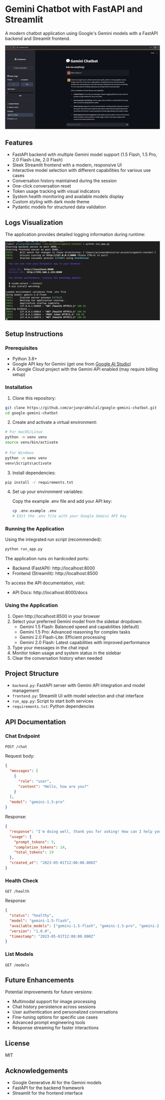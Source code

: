 # Gemini Chatbot with FastAPI and Streamlit

A modern chatbot application using Google's Gemini models with a FastAPI backend and Streamlit frontend.

![Gemini Chatbot Screenshot](images/image.png)

## Features

- FastAPI backend with multiple Gemini model support (1.5 Flash, 1.5 Pro, 2.0 Flash-Lite, 2.0 Flash)
- Sleek Streamlit frontend with a modern, responsive UI
- Interactive model selection with different capabilities for various use cases
- Conversation history maintained during the session
- One-click conversation reset
- Token usage tracking with visual indicators
- System health monitoring and available models display
- Custom styling with dark mode theme
- Pydantic models for structured data validation

## Logs Visualization

The application provides detailed logging information during runtime:

![Application Logs](images/logs.png)

## Setup Instructions

### Prerequisites

- Python 3.8+
- Google API key for Gemini (get one from [Google AI Studio](https://makersuite.google.com/app/apikey))
- A Google Cloud project with the Gemini API enabled (may require billing setup)

### Installation

1. Clone this repository:
```bash
git clone https://github.com/arjunprabhulal/google-gemini-chatbot.git
cd google-gemini-chatbot
```

2. Create and activate a virtual environment:
```bash
# For macOS/Linux
python -m venv venv
source venv/bin/activate

# For Windows
python -m venv venv
venv\Scripts\activate
```

3. Install dependencies:
```bash
pip install -r requirements.txt
```

4. Set up your environment variables:

   Copy the example .env file and add your API key:
   ```bash
   cp .env.example .env
   # Edit the .env file with your Google Gemini API key
   ```

### Running the Application

Using the integrated run script (recommended):
```bash
python run_app.py
```

The application runs on hardcoded ports:
- Backend (FastAPI): http://localhost:8000
- Frontend (Streamlit): http://localhost:8500

To access the API documentation, visit:
- API Docs: http://localhost:8000/docs

### Using the Application

1. Open http://localhost:8500 in your browser
2. Select your preferred Gemini model from the sidebar dropdown:
   - Gemini 1.5 Flash: Balanced speed and capabilities (default)
   - Gemini 1.5 Pro: Advanced reasoning for complex tasks
   - Gemini 2.0 Flash-Lite: Efficient processing
   - Gemini 2.0 Flash: Latest capabilities with improved performance
3. Type your messages in the chat input
4. Monitor token usage and system status in the sidebar
5. Clear the conversation history when needed

## Project Structure

- `backend.py`: FastAPI server with Gemini API integration and model management
- `frontend.py`: Streamlit UI with model selection and chat interface
- `run_app.py`: Script to start both services
- `requirements.txt`: Python dependencies

## API Documentation

### Chat Endpoint

```
POST /chat
```

Request body:
```json
{
  "messages": [
    {
      "role": "user",
      "content": "Hello, how are you?"
    }
  ],
  "model": "gemini-1.5-pro"
}
```

Response:
```json
{
  "response": "I'm doing well, thank you for asking! How can I help you today?",
  "usage": {
    "prompt_tokens": 5,
    "completion_tokens": 14,
    "total_tokens": 19
  },
  "created_at": "2023-05-01T12:00:00.000Z"
}
```

### Health Check

```
GET /health
```

Response:
```json
{
  "status": "healthy",
  "model": "gemini-1.5-flash",
  "available_models": ["gemini-1.5-flash", "gemini-1.5-pro", "gemini-2.0-flash-lite", "gemini-2.0-flash"],
  "version": "1.0.0",
  "timestamp": "2023-05-01T12:00:00.000Z"
}
```

### List Models

```
GET /models
```

## Future Enhancements

Potential improvements for future versions:
- Multimodal support for image processing
- Chat history persistence across sessions
- User authentication and personalized conversations
- Fine-tuning options for specific use cases
- Advanced prompt engineering tools
- Response streaming for faster interactions

## License

MIT

## Acknowledgements

- Google Generative AI for the Gemini models
- FastAPI for the backend framework
- Streamlit for the frontend interface 